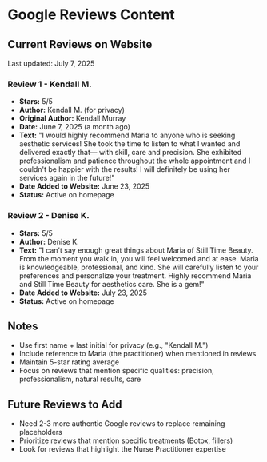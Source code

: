 # Google Reviews Content

## Current Reviews on Website
Last updated: July 7, 2025

### Review 1 - Kendall M.
- **Stars:** 5/5
- **Author:** Kendall M. (for privacy)
- **Original Author:** Kendall Murray
- **Date:** June 7, 2025 (a month ago)
- **Text:** "I would highly recommend Maria to anyone who is seeking aesthetic services! She took the time to listen to what I wanted and delivered exactly that— with skill, care and precision. She exhibited professionalism and patience throughout the whole appointment and I couldn't be happier with the results! I will definitely be using her services again in the future!"
- **Date Added to Website:** June 23, 2025
- **Status:** Active on homepage

### Review 2 - Denise K.
- **Stars:** 5/5
- **Author:** Denise K.
- **Text:** "I can't say enough great things about Maria of Still Time Beauty. From the moment you walk in, you will feel welcomed and at ease. Maria is knowledgeable, professional, and kind. She will carefully listen to your preferences and personalize your treatment. Highly recommend Maria and Still Time Beauty for aesthetics care. She is a gem!"
- **Date Added to Website:** July 23, 2025
- **Status:** Active on homepage

## Notes
- Use first name + last initial for privacy (e.g., "Kendall M.")
- Include reference to Maria (the practitioner) when mentioned in reviews
- Maintain 5-star rating average
- Focus on reviews that mention specific qualities: precision, professionalism, natural results, care

## Future Reviews to Add
- Need 2-3 more authentic Google reviews to replace remaining placeholders
- Prioritize reviews that mention specific treatments (Botox, fillers)
- Look for reviews that highlight the Nurse Practitioner expertise 